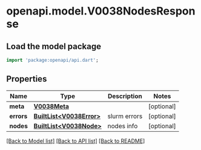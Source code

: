 # openapi.model.V0038NodesResponse

## Load the model package
```dart
import 'package:openapi/api.dart';
```

## Properties
Name | Type | Description | Notes
------------ | ------------- | ------------- | -------------
**meta** | [**V0038Meta**](V0038Meta.md) |  | [optional] 
**errors** | [**BuiltList&lt;V0038Error&gt;**](V0038Error.md) | slurm errors | [optional] 
**nodes** | [**BuiltList&lt;V0038Node&gt;**](V0038Node.md) | nodes info | [optional] 

[[Back to Model list]](../README.md#documentation-for-models) [[Back to API list]](../README.md#documentation-for-api-endpoints) [[Back to README]](../README.md)


